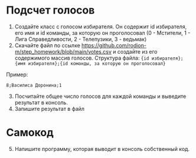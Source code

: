 # Подсчет голосов
1. Создайте класс с голосом избирателя. Он содержит id избирателя, его имя и id команды, за которую он проголосовал (0 - Мстители, 1 - Лига Справедливости, 2 - Телепузики, 3 - ведьмак)
2. Скачайте файл по ссылке https://github.com/rodion-m/step_homework/blob/main/votes.csv и создайте из его содержимого массив голосов. Структура файла:
`{id избирателя};{имя избирателя};{id команды, за которую он проголосовал}`

Пример:
```
8;Василиса Доронина;1
```
3. Посчитайте общее число голосов для каждой команды и выведите результат в консоль.
4. Запишите результат в файл

# Самокод
5. Напишите программу, которая выводит в консоль собственный код.
